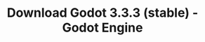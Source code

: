 ---
# Generated by /tools/generators/src/download_archive_generator !!! do not edit by hand !!!
title: 'Download Godot 3.3.3 (stable) - Godot Engine'
type: 'download/archive'
name: '3.3.3'
flavor: 'stable'
release_date: '2021-08-19T03:00:00-00:00'
release_notes: 'article/maintenance-release-godot-3-3-3/'
primaryPlatforms:
  - 'android.apk'
  - 'macos.universal'
  - 'windows.64'
  - 'linux_server.headless.64'
  - 'web'
  - 'templates'
links:
  android.apk:
    name: 'android.apk'
    title: 'Android'
    caption: 'APK Universal (ARM64 + ARMv7 + x86_64 + x86)'
    tags:
      - 'APK download'
      - 'ARM64/v7'
      - 'x86 (64 & 32 bit)'
    hosts:
      github_builds:
        regular: 'https://github.com/godotengine/godot-builds/releases/download/3.3.3-stable/Godot_v3.3.3-stable_android_editor.apk'
        mono: '#'
      github:
        regular: 'https://github.com/godotengine/godot/releases/download/3.3.3-stable/Godot_v3.3.3-stable_android_editor.apk'
        mono: '#'
  macos.universal:
    name: 'macos.universal'
    title: 'macOS'
    caption: 'Universal (x86_64 + Silício da Apple)'
    tags:
      - 'Intel/Apple Silicon'
      - '64 bit'
    hosts:
      github_builds:
        regular: 'https://github.com/godotengine/godot-builds/releases/download/3.3.3-stable/Godot_v3.3.3-stable_osx.universal.zip'
        mono: 'https://github.com/godotengine/godot-builds/releases/download/3.3.3-stable/Godot_v3.3.3-stable_mono_osx.universal.zip'
      github:
        regular: 'https://github.com/godotengine/godot/releases/download/3.3.3-stable/Godot_v3.3.3-stable_osx.universal.zip'
        mono: 'https://github.com/godotengine/godot/releases/download/3.3.3-stable/Godot_v3.3.3-stable_mono_osx.universal.zip'
  windows.64:
    name: 'windows.64'
    title: 'Windows'
    caption: 'Padrão (x86_64)'
    tags:
      - '64 bit'
    hosts:
      github_builds:
        regular: 'https://github.com/godotengine/godot-builds/releases/download/3.3.3-stable/Godot_v3.3.3-stable_win64.exe.zip'
        mono: 'https://github.com/godotengine/godot-builds/releases/download/3.3.3-stable/Godot_v3.3.3-stable_mono_win64.zip'
      github:
        regular: 'https://github.com/godotengine/godot/releases/download/3.3.3-stable/Godot_v3.3.3-stable_win64.exe.zip'
        mono: 'https://github.com/godotengine/godot/releases/download/3.3.3-stable/Godot_v3.3.3-stable_mono_win64.zip'
  linux_server.headless.64:
    name: 'linux_server.headless.64'
    title: 'Linux Server'
    caption: 'Headless (x86_64)'
    tags:
      - '64 bit'
      - 'Headless'
    hosts:
      github_builds:
        regular: 'https://github.com/godotengine/godot-builds/releases/download/3.3.3-stable/Godot_v3.3.3-stable_linux_headless.64.zip'
        mono: 'https://github.com/godotengine/godot-builds/releases/download/3.3.3-stable/Godot_v3.3.3-stable_mono_linux_headless_64.zip'
      github:
        regular: 'https://github.com/godotengine/godot/releases/download/3.3.3-stable/Godot_v3.3.3-stable_linux_headless.64.zip'
        mono: 'https://github.com/godotengine/godot/releases/download/3.3.3-stable/Godot_v3.3.3-stable_mono_linux_headless_64.zip'
  web:
    name: 'web'
    title: 'Editor Web'
    caption: ''
    tags:
      - 'Self-hosted'
      - 'Cross-platform'
    hosts:
      github_builds:
        regular: 'https://github.com/godotengine/godot-builds/releases/download/3.3.3-stable/Godot_v3.3.3-stable_web_editor.zip'
        mono: '#'
      github:
        regular: 'https://github.com/godotengine/godot/releases/download/3.3.3-stable/Godot_v3.3.3-stable_web_editor.zip'
        mono: '#'
  linux.64:
    name: 'linux.64'
    title: 'Linux'
    caption: 'Padrão (x86_64)'
    tags:
      - '64 bit'
    hosts:
      github_builds:
        regular: 'https://github.com/godotengine/godot-builds/releases/download/3.3.3-stable/Godot_v3.3.3-stable_x11.64.zip'
        mono: 'https://github.com/godotengine/godot-builds/releases/download/3.3.3-stable/Godot_v3.3.3-stable_mono_x11_64.zip'
      github:
        regular: 'https://github.com/godotengine/godot/releases/download/3.3.3-stable/Godot_v3.3.3-stable_x11.64.zip'
        mono: 'https://github.com/godotengine/godot/releases/download/3.3.3-stable/Godot_v3.3.3-stable_mono_x11_64.zip'
  linux.32:
    name: 'linux.32'
    title: 'Linux'
    caption: 'Padrão (x86)'
    tags:
      - '32 bit'
    hosts:
      github_builds:
        regular: 'https://github.com/godotengine/godot-builds/releases/download/3.3.3-stable/Godot_v3.3.3-stable_x11.32.zip'
        mono: 'https://github.com/godotengine/godot-builds/releases/download/3.3.3-stable/Godot_v3.3.3-stable_mono_x11_32.zip'
      github:
        regular: 'https://github.com/godotengine/godot/releases/download/3.3.3-stable/Godot_v3.3.3-stable_x11.32.zip'
        mono: 'https://github.com/godotengine/godot/releases/download/3.3.3-stable/Godot_v3.3.3-stable_mono_x11_32.zip'
  windows.32:
    name: 'windows.32'
    title: 'Windows'
    caption: 'Padrão (x86)'
    tags:
      - '32 bit'
    hosts:
      github_builds:
        regular: 'https://github.com/godotengine/godot-builds/releases/download/3.3.3-stable/Godot_v3.3.3-stable_win32.exe.zip'
        mono: 'https://github.com/godotengine/godot-builds/releases/download/3.3.3-stable/Godot_v3.3.3-stable_mono_win32.zip'
      github:
        regular: 'https://github.com/godotengine/godot/releases/download/3.3.3-stable/Godot_v3.3.3-stable_win32.exe.zip'
        mono: 'https://github.com/godotengine/godot/releases/download/3.3.3-stable/Godot_v3.3.3-stable_mono_win32.zip'
  linux_server.64:
    name: 'linux_server.64'
    title: 'Servidor Linux'
    caption: 'Padrão (x86_64)'
    tags:
      - '64 bit'
    hosts:
      github_builds:
        regular: 'https://github.com/godotengine/godot-builds/releases/download/3.3.3-stable/Godot_v3.3.3-stable_linux_server.64.zip'
        mono: 'https://github.com/godotengine/godot-builds/releases/download/3.3.3-stable/Godot_v3.3.3-stable_mono_linux_server_64.zip'
      github:
        regular: 'https://github.com/godotengine/godot/releases/download/3.3.3-stable/Godot_v3.3.3-stable_linux_server.64.zip'
        mono: 'https://github.com/godotengine/godot/releases/download/3.3.3-stable/Godot_v3.3.3-stable_mono_linux_server_64.zip'
  aar_library:
    name: 'aar_library'
    title: 'Biblioteca de AAR'
    caption: ''
    tags:
      - 'Android plugins'
      - 'Java'
      - 'Kotlin'
    hosts:
      github_builds:
        regular: 'https://github.com/godotengine/godot-builds/releases/download/3.3.3-stable/godot-lib.3.3.3.stable.release.aar'
        mono: 'https://github.com/godotengine/godot-builds/releases/download/3.3.3-stable/godot-lib.3.3.3.stable.mono.release.aar'
      github:
        regular: 'https://github.com/godotengine/godot/releases/download/3.3.3-stable/godot-lib.3.3.3.stable.release.aar'
        mono: 'https://github.com/godotengine/godot/releases/download/3.3.3-stable/godot-lib.3.3.3.stable.mono.release.aar'
  templates:
    name: 'templates'
    title: 'Modelos de exportação'
    caption: ''
    tags:
      - 'Utilizado para exportar os seus jogos para todas as plataformas suportadas'
    hosts:
      github_builds:
        regular: 'https://github.com/godotengine/godot-builds/releases/download/3.3.3-stable/Godot_v3.3.3-stable_export_templates.tpz'
        mono: 'https://github.com/godotengine/godot-builds/releases/download/3.3.3-stable/Godot_v3.3.3-stable_mono_export_templates.tpz'
      github:
        regular: 'https://github.com/godotengine/godot/releases/download/3.3.3-stable/Godot_v3.3.3-stable_export_templates.tpz'
        mono: 'https://github.com/godotengine/godot/releases/download/3.3.3-stable/Godot_v3.3.3-stable_mono_export_templates.tpz'
---